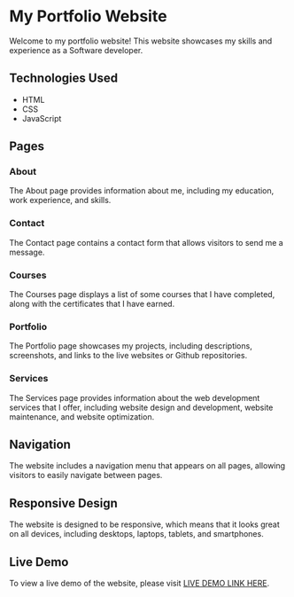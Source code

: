 <h1>My Portfolio Website</h1>

<p>Welcome to my portfolio website! This website showcases my skills and experience as a Software developer.</p>

<h2>Technologies Used</h2>
<ul>
  <li>HTML</li>
  <li>CSS</li>
  <li>JavaScript</li>
</ul>

<h2>Pages</h2>
<h3>About</h3>
<p>The About page provides information about me, including my education, work experience, and skills.</p>

<h3>Contact</h3>
<p>The Contact page contains a contact form that allows visitors to send me a message.</p>

<h3>Courses</h3>
<p>The Courses page displays a list of some courses that I have completed, along with the certificates that I have earned.</p>

<h3>Portfolio</h3>
<p>The Portfolio page showcases my projects, including descriptions, screenshots, and links to the live websites or Github repositories.</p>

<h3>Services</h3>
<p>The Services page provides information about the web development services that I offer, including website design and development, website maintenance, and website optimization.</p>

<h2>Navigation</h2>
<p>The website includes a navigation menu that appears on all pages, allowing visitors to easily navigate between pages.</p>

<h2>Responsive Design</h2>
<p>The website is designed to be responsive, which means that it looks great on all devices, including desktops, laptops, tablets, and smartphones.</p>

<h2>Live Demo</h2>
<p>To view a live demo of the website, please visit <a href="https://ulrich-jato.github.io/">LIVE DEMO LINK HERE</a>.</p>
